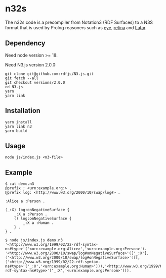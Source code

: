 # n32s

The n32s code is a precompiler from Notation3 (RDF Surfaces) to a N3S format that is used by Prolog reasoners such as [eye](https://github.com/eyereasoner/eye), [retina](https://github.com/eyereasoner/retina) and [Latar](https://github.com/MellonScholarlyCommunication/Latar).

## Dependency

Need node version >= 18.

Need N3.js version 2.0.0

```
git clone git@github.com:rdfjs/N3.js.git
git fetch --all
git checkout versions/2.0.0
cd N3.js
yarn 
yarn link
```

## Installation

```
yarn install
yarn link n3
yarn build
```

## Usage

```
node js/index.js <n3-file>
```

## Example

```
$ cat demo.n3
@prefix : <urn:example.org:> .
@prefix log: <http://www.w3.org/2000/10/swap/log#> .

:Alice a :Person .

(_:X) log:onNegativeSurface {
    _:X a :Person .
    () log:onNegativeSurface {
        _:X a :Human .
    } .
} .

$ node js/index.js demo.n3
'<http://www.w3.org/1999/02/22-rdf-syntax-ns#type>'('<urn:example.org:Alice>','<urn:example.org:Person>').
'<http://www.w3.org/2000/10/swap/log#onNegativeSurface>'(['_:X'],('<http://www.w3.org/2000/10/swap/log#onNegativeSurface>'([],('<http://www.w3.org/1999/02/22-rdf-syntax-ns#type>'('_:X','<urn:example.org:Human>'))),'<http://www.w3.org/1999/02/22-rdf-syntax-ns#type>'('_:X','<urn:example.org:Person>'))).
```